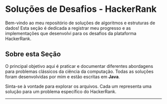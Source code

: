 # Soluções de Desafios - HackerRank

Bem-vindo ao meu repositório de soluções de algoritmos e estruturas de dados! Esta seção é dedicada a registrar meu progresso e as implementações que desenvolvi para os desafios da plataforma HackerRank.

## Sobre esta Seção

O principal objetivo aqui é praticar e documentar diferentes abordagens para problemas clássicos da ciência da computação. Todas as soluções foram desenvolvidas por mim e estão escritas em **Java**.

Sinta-se à vontade para explorar os arquivos. Cada um representa uma solução para um problema específico do HackerRank.

---
